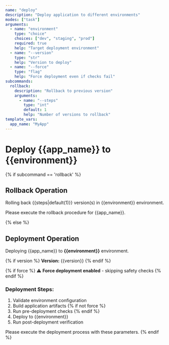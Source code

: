 ```yaml
---
name: "deploy"
description: "Deploy application to different environments"
modes: ["task"]
arguments:
  - name: "environment"
    type: "choice"
    choices: ["dev", "staging", "prod"]
    required: true
    help: "Target deployment environment"
  - name: "--version"
    type: "str"
    help: "Version to deploy"
  - name: "--force"
    type: "flag"
    help: "Force deployment even if checks fail"
subcommands:
  rollback:
    description: "Rollback to previous version"
    arguments:
      - name: "--steps"
        type: "int"
        default: 1
        help: "Number of versions to rollback"
template_vars:
  app_name: "MyApp"
---
```


# Deploy {{app_name}} to {{environment}}

{% if subcommand == 'rollback' %}
## Rollback Operation

Rolling back {{steps|default(1)}} version(s) in {{environment}} environment.

Please execute the rollback procedure for {{app_name}}.

{% else %}
## Deployment Operation

Deploying {{app_name}} to **{{environment}}** environment.

{% if version %}
**Version:** {{version}}
{% endif %}

{% if force %}
⚠️ **Force deployment enabled** - skipping safety checks
{% endif %}

### Deployment Steps:
1. Validate environment configuration
2. Build application artifacts
{% if not force %}
3. Run pre-deployment checks
{% endif %}
4. Deploy to {{environment}}
5. Run post-deployment verification

Please execute the deployment process with these parameters.
{% endif %}
